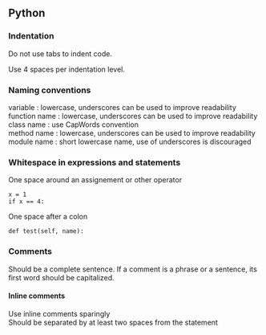 ## Python

### Indentation

Do not use tabs to indent code.

Use 4 spaces per indentation level.

### Naming conventions

variable : lowercase, underscores can be used to improve readability  
function name : lowercase, underscores can be used to improve readability  
class name : use CapWords convention  
method name : lowercase, underscores can be used to improve readability  
module name : short lowercase name, use of underscores is discouraged  


### Whitespace in expressions and statements


One space around an assignement or other operator
```
x = 1
if x == 4:
```

One space after a colon
```
def test(self, name):
```

### Comments

Should be a complete sentence. If a comment is a phrase or a sentence, its first word should be capitalized.

#### Inline comments

Use inline comments sparingly  
Should be separated by at least two spaces from the statement  




